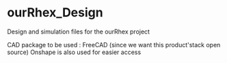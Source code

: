 # ourRhex_Design
Design and simulation files for the ourRhex project 

CAD package to be used : FreeCAD (since we want this product'stack open source) 
Onshape is also used for easier access
